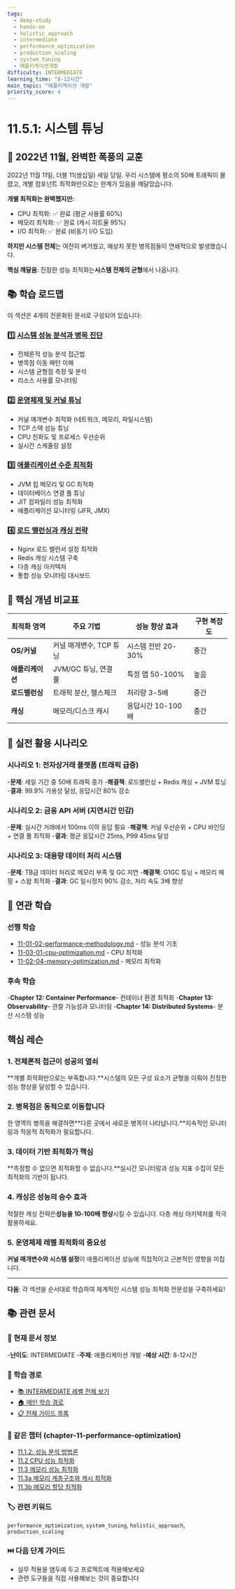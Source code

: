 ```yaml
---
tags:
  - deep-study
  - hands-on
  - holistic_approach
  - intermediate
  - performance_optimization
  - production_scaling
  - system_tuning
  - 애플리케이션개발
difficulty: INTERMEDIATE
learning_time: "8-12시간"
main_topic: "애플리케이션 개발"
priority_score: 4
---
```


# 11.5.1: 시스템 튜닝

## 🎯 2022년 11월, 완벽한 폭풍의 교훈

2022년 11월 11일, 더블 11(쌍십일) 세일 당일. 우리 시스템에 평소의 50배 트래픽이 몰렸고, 개별 컴포넌트 최적화만으로는 한계가 있음을 깨달았습니다.

**개별 최적화는 완벽했지만:**

- CPU 최적화: ✅ 완료 (평균 사용률 60%)
- 메모리 최적화: ✅ 완료 (캐시 히트율 95%)
- I/O 최적화: ✅ 완료 (비동기 I/O 도입)

**하지만 시스템 전체**는 여전히 버거웠고, 예상치 못한 병목점들이 연쇄적으로 발생했습니다.

**핵심 깨달음**: 진정한 성능 최적화는**시스템 전체의 균형**에서 나옵니다.

## 📚 학습 로드맵

이 섹션은 4개의 전문화된 문서로 구성되어 있습니다:

### 1️⃣ [시스템 성능 분석과 병목 진단](11-06-02-system-performance-analysis.md)

- 전체론적 성능 분석 접근법
- 병목점 이동 패턴 이해
- 시스템 균형점 측정 및 분석
- 리소스 사용률 모니터링

### 2️⃣ [운영체제 및 커널 튜닝](11-05-02-os-kernel-tuning.md)

- 커널 매개변수 최적화 (네트워크, 메모리, 파일시스템)
- TCP 스택 성능 튜닝
- CPU 친화도 및 프로세스 우선순위
- 실시간 스케줄링 설정

### 3️⃣ [애플리케이션 수준 최적화](11-05-03-application-optimization.md)

- JVM 힙 메모리 및 GC 최적화
- 데이터베이스 연결 풀 튜닝
- JIT 컴파일러 성능 최적화
- 애플리케이션 모니터링 (JFR, JMX)

### 4️⃣ [로드 밸런싱과 캐싱 전략](11-06-03-load-balancing-caching.md)

- Nginx 로드 밸런서 설정 최적화
- Redis 캐싱 시스템 구축
- 다층 캐싱 아키텍처
- 통합 성능 모니터링 대시보드

## 🎯 핵심 개념 비교표

| 최적화 영역 | 주요 기법 | 성능 향상 효과 | 구현 복잡도 |
|------------|----------|--------------|-------------|
|**OS/커널**| 커널 매개변수, TCP 튜닝 | 시스템 전반 20-30% | 중간 |
|**애플리케이션**| JVM/GC 튜닝, 연결 풀 | 특정 앱 50-100% | 높음 |
|**로드밸런싱**| 트래픽 분산, 헬스체크 | 처리량 3-5배 | 중간 |
|**캐싱**| 메모리/디스크 캐시 | 응답시간 10-100배 | 중간 |

## 🚀 실전 활용 시나리오

### 시나리오 1: 전자상거래 플랫폼 (트래픽 급증)

-**문제**: 세일 기간 중 50배 트래픽 증가
-**해결책**: 로드밸런싱 + Redis 캐싱 + JVM 튜닝
-**결과**: 99.9% 가용성 달성, 응답시간 80% 감소

### 시나리오 2: 금융 API 서버 (지연시간 민감)

-**문제**: 실시간 거래에서 100ms 이하 응답 필요
-**해결책**: 커널 우선순위 + CPU 바인딩 + 연결 풀 최적화
-**결과**: 평균 응답시간 25ms, P99 45ms 달성

### 시나리오 3: 대용량 데이터 처리 시스템

-**문제**: TB급 데이터 처리로 메모리 부족 및 GC 지연
-**해결책**: G1GC 튜닝 + 메모리 매핑 + 스왑 최적화
-**결과**: GC 일시정지 90% 감소, 처리 속도 3배 향상

## 🔗 연관 학습

### 선행 학습

- [11-01-02-performance-methodology.md](11-01-02-performance-methodology.md) - 성능 분석 기초
- [11-03-01-cpu-optimization.md](11-03-01-cpu-optimization.md) - CPU 최적화
- [11-02-04-memory-optimization.md](11-02-04-memory-optimization.md) - 메모리 최적화

### 후속 학습  

-**Chapter 12: Container Performance**- 컨테이너 환경 최적화
-**Chapter 13: Observability**- 관찰 가능성과 모니터링
-**Chapter 14: Distributed Systems**- 분산 시스템 성능

## 핵심 레슨

### 1. 전체론적 접근이 성공의 열쇠

**개별 최적화만으로는 부족합니다.**시스템의 모든 구성 요소가 균형을 이뤄야 진정한 성능 향상을 달성할 수 있습니다.

### 2. 병목점은 동적으로 이동합니다

한 영역의 병목을 해결하면**다른 곳에서 새로운 병목이 나타납니다.**지속적인 모니터링과 적응적 최적화가 필요합니다.

### 3. 데이터 기반 최적화가 핵심

**측정할 수 없으면 최적화할 수 없습니다.**실시간 모니터링과 성능 지표 수집이 모든 최적화의 기반이 됩니다.

### 4. 캐싱은 성능의 승수 효과

적절한 캐싱 전략은**성능을 10-100배 향상**시킬 수 있습니다. 다층 캐싱 아키텍처를 적극 활용하세요.

### 5. 운영체제 레벨 최적화의 중요성

**커널 매개변수와 시스템 설정**이 애플리케이션 성능에 직접적이고 근본적인 영향을 미칩니다.

---

**다음**: 각 섹션을 순서대로 학습하여 체계적인 시스템 성능 최적화 전문성을 구축하세요!

## 📚 관련 문서

### 📖 현재 문서 정보

-**난이도**: INTERMEDIATE
-**주제**: 애플리케이션 개발
-**예상 시간**: 8-12시간

### 🎯 학습 경로

- [📚 INTERMEDIATE 레벨 전체 보기](../learning-paths/intermediate/)
- [🏠 메인 학습 경로](../learning-paths/)
- [📋 전체 가이드 목록](../README.md)

### 📂 같은 챕터 (chapter-11-performance-optimization)

- [11.1.2: 성능 분석 방법론](./11-01-02-performance-methodology.md)
- [11.2 CPU 성능 최적화](./11-03-01-cpu-optimization.md)
- [11.3 메모리 성능 최적화](./11-02-04-memory-optimization.md)
- [11.3a 메모리 계층구조와 캐시 최적화](./11-02-01-memory-hierarchy-cache.md)
- [11.3b 메모리 할당 최적화](./11-02-02-memory-allocation.md)

### 🏷️ 관련 키워드

`performance_optimization`, `system_tuning`, `holistic_approach`, `production_scaling`

### ⏭️ 다음 단계 가이드

- 실무 적용을 염두에 두고 프로젝트에 적용해보세요
- 관련 도구들을 직접 사용해보는 것이 중요합니다
